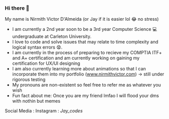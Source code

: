 ### Hi there 👋
My name is Nirmith Victor D'Almeida (or Jay if it is easier lol :joy: no stress)

- I am currently a 2nd year soon to be a 3rd year Computer Science 💻 undergraduate at Carleton University.
- I love to code and solve issues that may relate to time complexity and logical syntax errors 😧.
- I am currently in the process of preparing to recieve my COMPTIA ITF+ and A+ certification and am currently working on gaining my certification for UX/UI designing
- I am also currently learning more about animations so that I can incorporate them into my portfolio (www.nirmithvictor.com) -> still under rigorous testing
- My pronouns are non-existent so feel free to refer me as whatever you wish
- Fun fact about me: Once you are my friend lmfao I will flood your dms with nothin but memes

Social Media : Instagram : _Jay_codes_



